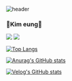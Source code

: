 ![header](https://capsule-render.vercel.app/api?type=rect&color=auto&height=100&section=header&text=Eung7&fontSize=50)


### 👋Kim eung👋
<img src="https://img.shields.io/badge/Swift-F05138?style=flat-square&logo=Swift&logoColor=white"/>  <a href="https://velog.io/@wannabe_eung"><img src="https://img.shields.io/badge/Velog-20C997?style=flat-square&logo=Velog&logoColor=white"/>

[![Top Langs](https://github-readme-stats.vercel.app/api/top-langs/?username=eung7)](https://github.com/eung7/github-readme-stats)

[![Anurag's GitHub stats](https://github-readme-stats.vercel.app/api?username=eung7)](https://github.com/eung7/github-readme-stats)

[![Velog's GitHub stats](https://velog-readme-stats.vercel.app/api?name=wannabe_eung)](https://velog.io/@wannabe_eung)

